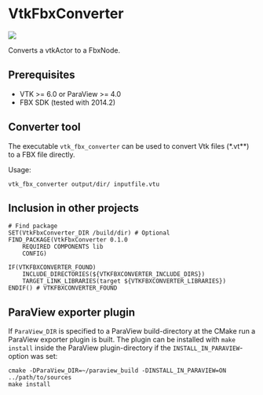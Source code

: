 # VtkFbxConverter #

![](https://zenodo.org/badge/4228/ufz-vislab/VtkFbxConverter.png)

Converts a vtkActor to a FbxNode.

## Prerequisites ##

- VTK >= 6.0 or ParaView >= 4.0
- FBX SDK (tested with 2014.2)

## Converter tool ##

The executable `vtk_fbx_converter` can be used to convert Vtk files (*.vt**) to a FBX file directly.

Usage:

    vtk_fbx_converter output/dir/ inputfile.vtu


## Inclusion in other projects ##

    # Find package
    SET(VtkFbxConverter_DIR /build/dir) # Optional
    FIND_PACKAGE(VtkFbxConverter 0.1.0
    	REQUIRED COMPONENTS lib
    	CONFIG)

    IF(VTKFBXCONVERTER_FOUND)
    	INCLUDE_DIRECTORIES(${VTKFBXCONVERTER_INCLUDE_DIRS})
    	TARGET_LINK_LIBRARIES(target ${VTKFBXCONVERTER_LIBRARIES})
    ENDIF() # VTKFBXCONVERTER_FOUND

## ParaView exporter plugin ##

If `ParaView_DIR` is specified to a ParaView build-directory at the CMake run a ParaView exporter plugin is built.
The plugin can be installed with `make install` inside the ParaView plugin-directory if the
`INSTALL_IN_PARAVIEW`-option was set:

    cmake -DParaView_DIR=~/paraview_build -DINSTALL_IN_PARAVIEW=ON ../path/to/sources
    make install
